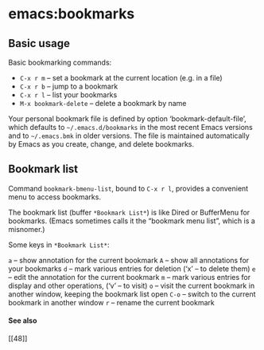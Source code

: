 # emacs:bookmarks

## Basic usage

Basic bookmarking commands:

  - `C-x r m` – set a bookmark at the current location (e.g. in a file)
  - `C-x r b` – jump to a bookmark
  - `C-x r l` – list your bookmarks
  - `M-x bookmark-delete` – delete a bookmark by name

Your personal bookmark file is defined by option ‘bookmark-default-file’, 
which defaults to `~/.emacs.d/bookmarks` in the most recent Emacs versions 
and to `~/.emacs.bmk` in older versions. The file is maintained automatically 
by Emacs as you create, change, and delete bookmarks.

## Bookmark list

Command `bookmark-bmenu-list`, bound to `C-x r l`, provides a convenient menu
to access bookmarks.

The bookmark list (buffer `*Bookmark List*`) is like Dired or BufferMenu for 
bookmarks. (Emacs sometimes calls it the “bookmark menu list”, which is a misnomer.)

Some keys in `*Bookmark List*`:

`a` – show annotation for the current bookmark
`A` – show all annotations for your bookmarks
`d` – mark various entries for deletion (‘x’ – to delete them)
`e` – edit the annotation for the current bookmark
`m` – mark various entries for display and other operations, (‘v’ – to visit)
`o` – visit the current bookmark in another window, keeping the bookmark list open
`C-o` – switch to the current bookmark in another window
`r` – rename the current bookmark

#### See also

[[48]]
